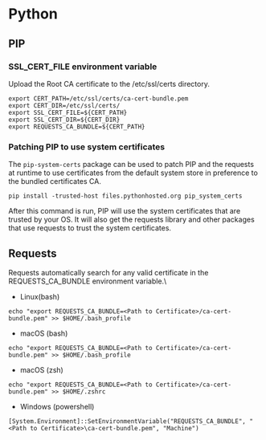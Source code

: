# Python

## PIP
### SSL_CERT_FILE environment variable
Upload the Root CA certificate to the /etc/ssl/certs directory.
```
export CERT_PATH=/etc/ssl/certs/ca-cert-bundle.pem
export CERT_DIR=/etc/ssl/certs/
export SSL_CERT_FILE=${CERT_PATH} 
export SSL_CERT_DIR=${CERT_DIR}
export REQUESTS_CA_BUNDLE=${CERT_PATH} 
```
### Patching PIP to use system certificates
The ```pip-system-certs``` package can be used to patch PIP and the requests at runtime to use certificates from the default system store in preference to the bundled certificates CA.

```
pip install -trusted-host files.pythonhosted.org pip_system_certs
```
After this command is run, PIP will use the system certificates that are trusted by your OS. It will also get the requests library and other packages that use requests to trust the system certificates.
## Requests
Requests automatically search for any valid certificate in the REQUESTS_CA_BUNDLE environment variable.\
* Linux(bash)
```
echo "export REQUESTS_CA_BUNDLE=<Path to Certificate>/ca-cert-bundle.pem" >> $HOME/.bash_profile
```
* macOS (bash)
```
echo "export REQUESTS_CA_BUNDLE=<Path to Certificate>/ca-cert-bundle.pem" >> $HOME/.bash_profile
```
* macOS (zsh)
```
echo "export REQUESTS_CA_BUNDLE=<Path to Certificate>/ca-cert-bundle.pem" >> $HOME/.zshrc
```
* Windows (powershell)
```
[System.Environment]::SetEnvironmentVariable("REQUESTS_CA_BUNDLE", "<Path to Certificate>\ca-cert-bundle.pem", "Machine")
```
